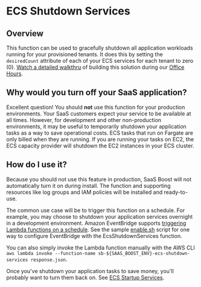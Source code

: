 # ECS Shutdown Services

## Overview
This function can be used to gracefully shutdown all application workloads running for your provisioned tenants. It does this by setting the `desiredCount` attribute of each of your ECS services for each tenant to zero (0). [Watch a detailed walkthru](https://www.twitch.tv/videos/1065389231) of building this solution during our [Office Hours](https://github.com/awslabs/aws-saas-boost/discussions/106).

## Why would you turn off your SaaS application?
Excellent question! You should **not** use this function for your production environments. Your SaaS customers expect your service to be available at all times. However, for development and other non-production environments, it may be useful to temporarily shutdown your application tasks as a way to save operational costs. ECS tasks that run on Fargate are only billed when they are running. If you are running your tasks on EC2, the ECS capacity provider will shutdown the EC2 instances in your ECS cluster.

## How do I use it?
Because you should not use this feature in production, SaaS Boost will not automatically turn it on during install. The function and supporting resources like log groups and IAM policies will be installed and ready-to-use.

The common use case will be to trigger this function on a schedule. For example, you may choose to shutdown your application services overnight in a development environment. Amazon EventBridge supports [triggering Lambda functions on a schedule](https://docs.aws.amazon.com/eventbridge/latest/userguide/eb-create-rule-schedule.html). See the sample [enable.sh](enable.sh) script for one way to configure EventBridge with the EcsShutdownServices function.

You can also simply invoke the Lambda function manually with the AWS CLI `aws lambda invoke --function-name sb-${SAAS_BOOST_ENV}-ecs-shutdown-services response.json`.

Once you've shutdown your application tasks to save money, you'll probably want to turn them back on. See [ECS Startup Services](../ecs-startup-services/README.md).